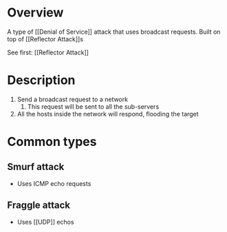 # Overview
A type of [[Denial of Service]] attack that uses broadcast requests. Built on top of [[Reflector Attack]]s

See first: [[Reflector Attack]]

# Description
1. Send a broadcast request to a network
	1. This request will be sent to all the sub-servers
2. All the hosts inside the network will respond, flooding the target

# Common types
## Smurf attack
- Uses ICMP echo requests

## Fraggle attack
- Uses [[UDP]] echos

